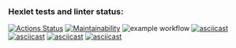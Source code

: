 ### Hexlet tests and linter status:
[![Actions Status](https://github.com/popovbm/php-project-lvl1/workflows/hexlet-check/badge.svg)](https://github.com/popovbm/php-project-lvl1/actions)
[![Maintainability](https://api.codeclimate.com/v1/badges/a99a88d28ad37a79dbf6/maintainability)](https://codeclimate.com/github/codeclimate/codeclimate/maintainability)
![example workflow](https://github.com/popovbm/php-project-lvl1/actions/workflows/lint-check.yml/badge.svg)
[![asciicast](https://asciinema.org/a/Oen4tKdUqK7xZO7wx6luNPysF.svg)](https://asciinema.org/a/Oen4tKdUqK7xZO7wx6luNPysF)
[![asciicast](https://asciinema.org/a/Z5O6uogVz9XgPIY7vuCcVeWPZ.svg)](https://asciinema.org/a/Z5O6uogVz9XgPIY7vuCcVeWPZ)
[![asciicast](https://asciinema.org/a/Cighkk9Zn9ibxSF9YAm9oLT53.svg)](https://asciinema.org/a/Cighkk9Zn9ibxSF9YAm9oLT53)
[![asciicast](https://asciinema.org/a/490846.svg)](https://asciinema.org/a/490846)
